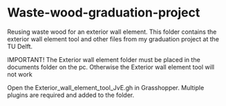 # Waste-wood-graduation-project
Reusing waste wood for an exterior wall element.
This folder contains the exterior wall element tool and other files from my graduation project at the TU Delft. 


IMPORTANT! The Exterior wall element folder must be placed in the documents folder on the pc. Otherwise the Exterior wall element tool will not work

Open the Exterior_wall_element_tool_JvE.gh in Grasshopper. Multiple plugins are required and added to the folder. 
